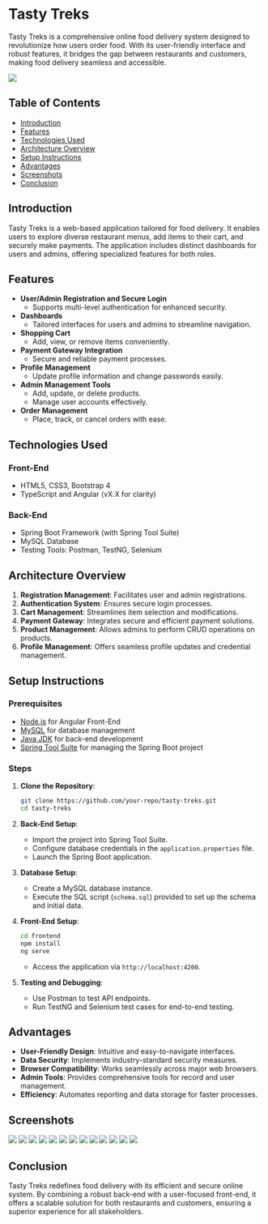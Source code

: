 # Tasty Treks

Tasty Treks is a comprehensive online food delivery system designed to revolutionize how users order food. With its user-friendly interface and robust features, it bridges the gap between restaurants and customers, making food delivery seamless and accessible.

![](https://i0.wp.com/themes.svn.wordpress.org/online-food-delivery/0.5.4/screenshot.png)

## Table of Contents

- [Introduction](#introduction)
- [Features](#features)
- [Technologies Used](#technologies-used)
- [Architecture Overview](#architecture-overview)
- [Setup Instructions](#setup-instructions)
- [Advantages](#advantages)
- [Screenshots](#screenshots)
- [Conclusion](#conclusion)

## Introduction
Tasty Treks is a web-based application tailored for food delivery. It enables users to explore diverse restaurant menus, add items to their cart, and securely make payments. The application includes distinct dashboards for users and admins, offering specialized features for both roles.

## Features

- **User/Admin Registration and Secure Login**
  - Supports multi-level authentication for enhanced security.
- **Dashboards**
  - Tailored interfaces for users and admins to streamline navigation.
- **Shopping Cart**
  - Add, view, or remove items conveniently.
- **Payment Gateway Integration**
  - Secure and reliable payment processes.
- **Profile Management**
  - Update profile information and change passwords easily.
- **Admin Management Tools**
  - Add, update, or delete products.
  - Manage user accounts effectively.
- **Order Management**
  - Place, track, or cancel orders with ease.

## Technologies Used

### Front-End
- HTML5, CSS3, Bootstrap 4
- TypeScript and Angular (vX.X for clarity)

### Back-End
- Spring Boot Framework (with Spring Tool Suite)
- MySQL Database
- Testing Tools: Postman, TestNG, Selenium

## Architecture Overview

1. **Registration Management**: Facilitates user and admin registrations.
2. **Authentication System**: Ensures secure login processes.
3. **Cart Management**: Streamlines item selection and modifications.
4. **Payment Gateway**: Integrates secure and efficient payment solutions.
5. **Product Management**: Allows admins to perform CRUD operations on products.
6. **Profile Management**: Offers seamless profile updates and credential management.

## Setup Instructions

### Prerequisites
- [Node.js](https://nodejs.org/) for Angular Front-End
- [MySQL](https://www.mysql.com/) for database management
- [Java JDK](https://www.oracle.com/java/technologies/javase-jdk11-downloads.html) for back-end development
- [Spring Tool Suite](https://spring.io/tools) for managing the Spring Boot project

### Steps

1. **Clone the Repository**:
   ```bash
   git clone https://github.com/your-repo/tasty-treks.git
   cd tasty-treks
   ```

2. **Back-End Setup**:
   - Import the project into Spring Tool Suite.
   - Configure database credentials in the `application.properties` file.
   - Launch the Spring Boot application.

3. **Database Setup**:
   - Create a MySQL database instance.
   - Execute the SQL script (`schema.sql`) provided to set up the schema and initial data.

4. **Front-End Setup**:
   ```bash
   cd frontend
   npm install
   ng serve
   ```
   - Access the application via `http://localhost:4200`.

5. **Testing and Debugging**:
   - Use Postman to test API endpoints.
   - Run TestNG and Selenium test cases for end-to-end testing.

## Advantages

- **User-Friendly Design**: Intuitive and easy-to-navigate interfaces.
- **Data Security**: Implements industry-standard security measures.
- **Browser Compatibility**: Works seamlessly across major web browsers.
- **Admin Tools**: Provides comprehensive tools for record and user management.
- **Efficiency**: Automates reporting and data storage for faster processes.

## Screenshots
![](https://github.com/MeRishi07/TastyTreks/blob/9c14938e95474c6779d6cdc0eb55d53074f3aa9e/Screenshots/Screenshot%202023-09-26%20001113.png)
![](https://github.com/MeRishi07/TastyTreks/blob/9c14938e95474c6779d6cdc0eb55d53074f3aa9e/Screenshots/Screenshot%202023-09-26%20001128.png)
![](https://github.com/MeRishi07/TastyTreks/blob/9c14938e95474c6779d6cdc0eb55d53074f3aa9e/Screenshots/Screenshot%202023-09-26%20001148.png)
![](https://github.com/MeRishi07/TastyTreks/blob/9c14938e95474c6779d6cdc0eb55d53074f3aa9e/Screenshots/Screenshot%202023-09-26%20001204.png)
![](https://github.com/MeRishi07/TastyTreks/blob/9c14938e95474c6779d6cdc0eb55d53074f3aa9e/Screenshots/Screenshot%202023-09-26%20001236.png)
![](https://github.com/MeRishi07/TastyTreks/blob/9c14938e95474c6779d6cdc0eb55d53074f3aa9e/Screenshots/Screenshot%202023-09-26%20001546.png)
![](https://github.com/MeRishi07/TastyTreks/blob/9c14938e95474c6779d6cdc0eb55d53074f3aa9e/Screenshots/Screenshot%202023-09-26%20001611.png)
![](https://github.com/MeRishi07/TastyTreks/blob/9c14938e95474c6779d6cdc0eb55d53074f3aa9e/Screenshots/Screenshot%202023-09-26%20003423.png)
![](https://github.com/MeRishi07/TastyTreks/blob/9c14938e95474c6779d6cdc0eb55d53074f3aa9e/Screenshots/Screenshot%202023-09-26%20003458.png)
![](https://github.com/MeRishi07/TastyTreks/blob/9c14938e95474c6779d6cdc0eb55d53074f3aa9e/Screenshots/Screenshot%202023-09-26%20003511.png)
![](https://github.com/MeRishi07/TastyTreks/blob/9c14938e95474c6779d6cdc0eb55d53074f3aa9e/Screenshots/Screenshot%202023-09-26%20003604.png)
![](https://github.com/MeRishi07/TastyTreks/blob/9c14938e95474c6779d6cdc0eb55d53074f3aa9e/Screenshots/Screenshot%202023-09-26%20003655.png)
![](https://github.com/MeRishi07/TastyTreks/blob/9c14938e95474c6779d6cdc0eb55d53074f3aa9e/Screenshots/Screenshot%202023-09-26%20004648.png)

## Conclusion
Tasty Treks redefines food delivery with its efficient and secure online system. By combining a robust back-end with a user-focused front-end, it offers a scalable solution for both restaurants and customers, ensuring a superior experience for all stakeholders.
